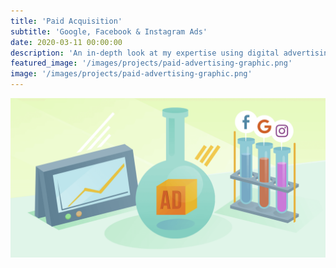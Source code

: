 ```yaml
---
title: 'Paid Acquisition'
subtitle: 'Google, Facebook & Instagram Ads'
date: 2020-03-11 00:00:00
description: 'An in-depth look at my expertise using digital advertising channels like Google Ads, Facebook Ads, and Instagram Ads to generate revenue for b2b and ecommerce companies'
featured_image: '/images/projects/paid-advertising-graphic.png'
image: '/images/projects/paid-advertising-graphic.png'
---
```


![](/images/projects/paid-advertising-graphic.png)
